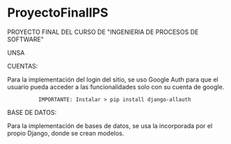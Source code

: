 # ProyectoFinalIPS

PROYECTO FINAL DEL CURSO DE "INGENIERIA DE PROCESOS DE SOFTWARE"

UNSA


CUENTAS:

Para la implementación del login del sitio, se uso Google Auth
para que el usuario pueda acceder a las funcionalidades solo con
su cuenta de google.

              IMPORTANTE: Instalar > pip install django-allauth
BASE DE DATOS:

Para la implementación de bases de datos, se usa la incorporada por 
el propio Django, donde se crean modelos.
